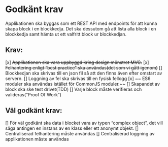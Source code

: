 # Godkänt krav

Applikationen ska byggas som ett REST API med endpoints för att kunna skapa block i en blockkedja. Det ska dessutom gå att lista alla block i en blockkedja samt hämta ut ett valfritt block ur blockkedjan.

## Krav:


  [x] ~~Applikationen ska vara uppbyggd kring design mönstret MVC.~~
  [x] ~~Felhantering enligt “best practice” ska användas(det som vi gått igenom)~~
  [] Blockkedjan ska skrivas till en json fil så att den finns även efter omstart av servern.
  [] Loggning av fel ska skrivas till en fysisk fellogg
  [x] ~~ ES6 moduler ska användas istället för CommonJS moduler.~~
  [] Skapandet av block ska ske test drivet(TDD)
  [] Varje block måste verifieras och valideras(“Proof Of Work”)

 
## Väl godkänt krav:

  [] För väl godkänt ska data i blocket vara av typen “complex object”, det vill säga antingen en instans av en klass eller ett anonymt objekt.
  [] Centraliserad felhantering måste användas
  [] Centraliserad loggning av applikationen måste användas